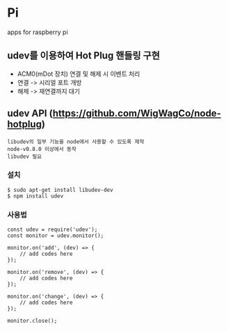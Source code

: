 # Pi
apps for raspberry pi

## udev를 이용하여 Hot Plug 핸들링 구현
* ACM0(mDot 장치) 연결 및 해제 시 이벤트 처리
* 연결 -> 시리얼 포트 개방
* 해제 -> 재연결까지 대기

## udev API (https://github.com/WigWagCo/node-hotplug)
	libudev의 일부 기능을 node에서 사용할 수 있도록 제작
	node-v0.8.0 이상에서 동작
	libudev 필요
### 설치
	$ sudo apt-get install libudev-dev
	$ npm install udev

### 사용법
	const udev = require('udev');
	const monitor = udev.monitor();

	monitor.on('add', (dev) => {
		// add codes here
	});

	monitor.on('remove', (dev) => {
		// add codes here
	});

	monitor.on('change', (dev) => {
		// add codes here
	});

	monitor.close();

	

